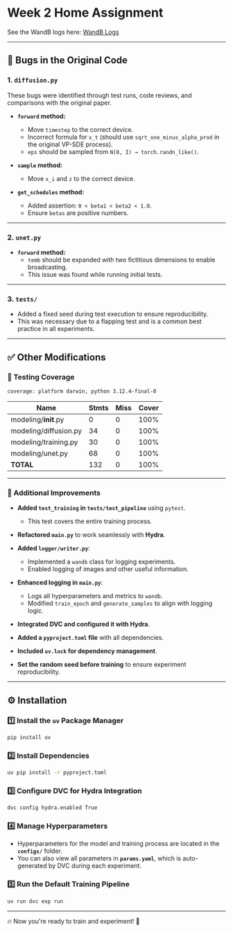 # Week 2 Home Assignment  

See the WandB logs here: [WandB Logs](https://wandb.ai/anthonnuzhdin/EFDL_DDPM_HW1)  

---

## 🐛 Bugs in the Original Code  

### **1. `diffusion.py`**  
These bugs were identified through test runs, code reviews, and comparisons with the original paper.  

- **`forward` method:**  
  - Move `timestep` to the correct device.  
  - Incorrect formula for `x_t` (should use `sqrt_one_minus_alpha_prod` in the original VP-SDE process).  
  - `eps` should be sampled from `N(0, I) → torch.randn_like()`.  

- **`sample` method:**  
  - Move `x_i` and `z` to the correct device.  

- **`get_schedules` method:**  
  - Added assertion: `0 < beta1 < beta2 < 1.0`.  
  - Ensure `betas` are positive numbers.  

---

### **2. `unet.py`**  
- **`forward` method:**  
  - `temb` should be expanded with two fictitious dimensions to enable broadcasting.  
  - This issue was found while running initial tests.  

---

### **3. `tests/`**  
- Added a fixed seed during test execution to ensure reproducibility.  
- This was necessary due to a flapping test and is a common best practice in all experiments.  

---

## ✅ Other Modifications  

### **🧪 Testing Coverage**  

```
coverage: platform darwin, python 3.12.4-final-0
```

| Name                      | Stmts | Miss | Cover |
|---------------------------|-------|------|-------|
| modeling/__init__.py      | 0     | 0    | 100%  |
| modeling/diffusion.py     | 34    | 0    | 100%  |
| modeling/training.py      | 30    | 0    | 100%  |
| modeling/unet.py          | 68    | 0    | 100%  |
| **TOTAL**                 | 132   | 0    | 100%  |

---

### **🔧 Additional Improvements**  

- **Added `test_training` in `tests/test_pipeline`** using `pytest`.  
  - This test covers the entire training process.  

- **Refactored `main.py`** to work seamlessly with **Hydra**.  
- **Added `logger/writer.py`**:  
  - Implemented a `wandb` class for logging experiments.  
  - Enabled logging of images and other useful information.  

- **Enhanced logging in `main.py`**:  
  - Logs all hyperparameters and metrics to `wandb`.  
  - Modified `train_epoch` and `generate_samples` to align with logging logic.  

- **Integrated DVC and configured it with Hydra**.  
- **Added a `pyproject.toml` file** with all dependencies.  
- **Included `uv.lock` for dependency management**.  
- **Set the random seed before training** to ensure experiment reproducibility.  

---

## ⚙️ Installation  

### **1️⃣ Install the `uv` Package Manager**  
```sh
pip install uv
```

### **2️⃣ Install Dependencies**  
```sh
uv pip install -r pyproject.toml
```

### **3️⃣ Configure DVC for Hydra Integration**  
```sh
dvc config hydra.enabled True
```

### **4️⃣ Manage Hyperparameters**  
- Hyperparameters for the model and training process are located in the **`configs/`** folder.  
- You can also view all parameters in **`params.yaml`**, which is auto-generated by DVC during each experiment.  

### **5️⃣ Run the Default Training Pipeline**  
```sh
uv run dvc exp run
```
---

🔥 Now you're ready to train and experiment! 🚀  
